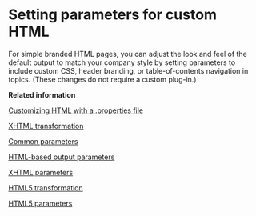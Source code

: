 # Setting parameters for custom HTML

For simple branded HTML pages, you can adjust the look and feel of the default output to match your company style by setting parameters to include custom CSS, header branding, or table-of-contents navigation in topics. \(These changes do not require a custom plug-in.\)

**Related information**  


[Customizing HTML with a .properties file](../topics/html-customization-properties-file.md)

[XHTML transformation](../topics/dita2xhtml.md)

[Common parameters](../parameters/parameters-base.md)

[HTML-based output parameters](../parameters/parameters-base-html.md)

[XHTML parameters](../parameters/parameters-xhtml.md)

[HTML5 transformation](../topics/dita2html5.md)

[HTML5 parameters](../parameters/parameters-html5.md)

